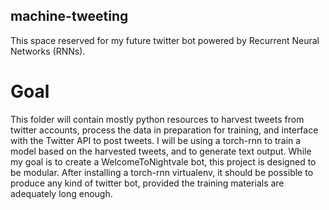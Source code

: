 ## machine-tweeting
This space reserved for my future twitter bot powered by Recurrent Neural Networks (RNNs).

# Goal
This folder will contain mostly python resources to harvest tweets from twitter accounts, process the data in preparation for training, and interface with the Twitter API to post tweets. I will be using a torch-rnn to train a model based on the harvested tweets, and to generate text output. While my goal is to create a WelcomeToNightvale bot, this project is designed to be modular. After installing a torch-rnn virtualenv, it should be possible to produce any kind of twitter bot, provided the training materials are adequately long enough.
